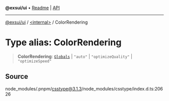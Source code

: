 **@exsui/ui** • [Readme](../../README.md) \| [API](../../globals.md)

***

[@exsui/ui](../../README.md) / [\<internal\>](../README.md) / ColorRendering

# Type alias: ColorRendering

> **ColorRendering**: [`Globals`](Globals.md) \| `"auto"` \| `"optimizeQuality"` \| `"optimizeSpeed"`

## Source

node\_modules/.pnpm/csstype@3.1.3/node\_modules/csstype/index.d.ts:20626
